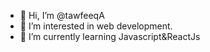 - 👋 Hi, I’m @tawfeeqA
- 👀 I’m interested in web development.
- 🌱 I’m currently learning Javascript&ReactJs

<!---
tawfeeqA/tawfeeqA is a ✨ special ✨ repository because its `README.md` (this file) appears on your GitHub profile.
You can click the Preview link to take a look at your changes.
--->
